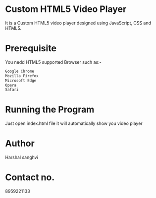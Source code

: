 # Custom HTML5 Video Player
It is a Custom HTML5 video player designed using JavaScript, CSS and HTML5.

# Prerequisite
You nedd HTML5 supported Browser such as:-
```bash
Google Chrome
Mozilla Firefox
Microsoft Edge
Opera
Safari
```
# Running the Program
Just open index.html file it will automatically show you video player

# Author
Harshal sanghvi

# Contact no.
8959221133
